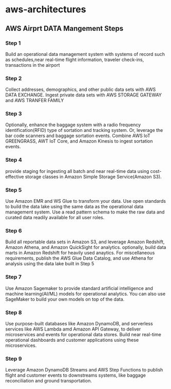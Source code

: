 # aws-architectures




## AWS Airprt DATA Mangement Steps

### Step 1
Build an operational data management system with systems of record such as schedules,near real-time flight information, traveler check-ins,
transactions in the airport

### Step 2
Collect addresses, demographics, and other public data sets with AWS DATA EXCHANGE. Ingest private data sets with AWS STORAGE GATEWAY and 
AWS TRANFER FAMILY

### Step 3
Optionally, enhance the baggage system with a radio frequency identification(RFID) type of sortation and tracking system. Or, leverage the 
bar code scanners and baggage sortation events. Combine AWS IoT GREENGRASS, AWT IoT Core, and Amazon Kinesis to ingest sortation events.

### Step 4
provide staging for ingesting all batch and near real-time data using cost-effective storage classes in Amazon Simple Storage Service(Amazon S3).

### Step 5
Use Amazon EMR and WS Glue to transform your data. Use open standards to build the data lake using the same data as the operational data management
system. Use a read pattern schema to make the raw data and curated data readily available for all user roles.

### Step 6
Build all reportable data sets in Amazon S3, and leverage Amazon Redshift, Amazon Athena, and Amazon QuickSight for analytics.
optionally, build data marts in Amazon Redshift for heavily used anaytics. For miscellaneous requirements, publish the AWS Glue Data Catalog, and
use Athena for analysis using the data lake built in Step 5

### Step 7
Use Amazon Sagemaker to provide standard artificial intelligence and machine learning(AI/ML) models for operational analytics. You can 
also use SageMaker to build your own models on top of the data.

### Step 8 
Use purpose-built databases like Amazon DynamoDB, and serverless services like AWS Lambda amd Amazon API Gateway, to deliver microservices 
and events for operational data stores.
Build near real-time operational dashboards and customer applications using these microservices.

### Step 9
Leverage Amazon DynamoDB Streams and AWS Step Functions to publish flight and customer events to downstreams systems, like baggage reconciliation
and ground transportation.
